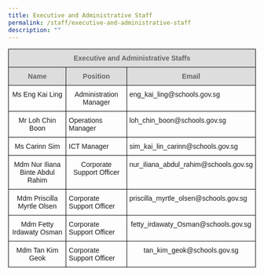 ```yaml
---
title: Executive and Administrative Staff
permalink: /staff/executive-and-administrative-staff
description: ""
---
```

<style type="text/css">
.tg  {border-collapse:collapse;border-spacing:0;}
.tg td{border-color:black;border-style:solid;border-width:1px;font-family:Arial, sans-serif;font-size:14px;
  overflow:hidden;padding:10px 5px;word-break:normal;}
.tg th{border-color:black;border-style:solid;border-width:1px;font-family:Arial, sans-serif;font-size:14px;
  font-weight:normal;overflow:hidden;padding:10px 5px;word-break:normal;}
.tg .tg-a4yv{background-color:#DDD;color:#666;font-weight:bold;text-align:center;vertical-align:top}
.tg .tg-baqh{text-align:center;vertical-align:top}
.tg .tg-0lax{text-align:left;vertical-align:top}
</style>
<table class="tg">
<thead>
  <tr>
    <th class="tg-a4yv" colspan="3">Executive and Administrative Staffs<br></th>
  </tr>
</thead>
<tbody>
  <tr>
    <td class="tg-a4yv">Name</td>
    <td class="tg-a4yv">Position</td>
    <td class="tg-a4yv">Email</td>
  </tr>
  <tr>
    <td class="tg-baqh">Ms Eng Kai Ling</td>
    <td class="tg-baqh">Administration Manager</td>
    <td class="tg-0lax">eng_kai_ling@schools.gov.sg</td>
  </tr>
  <tr>
    <td class="tg-baqh">Mr Loh Chin Boon</td>
    <td class="tg-0lax">Operations Manager</td>
    <td class="tg-0lax">loh_chin_boon@schools.gov.sg</td>
  </tr>
  <tr>
    <td class="tg-baqh">Ms Carinn Sim</td>
    <td class="tg-0lax">ICT Manager</td>
    <td class="tg-0lax">sim_kai_lin_carinn@schools.gov.sg</td>
  </tr>
  <tr>
    <td class="tg-baqh">Mdm Nur Iliana Binte Abdul Rahim</td>
    <td class="tg-baqh">Corporate Support Officer</td>
    <td class="tg-0lax">nur_iliana_abdul_rahim@schools.gov.sg </td>
  </tr>
  <tr>
    <td class="tg-baqh">Mdm Priscilla Myrtle Olsen</td>
    <td class="tg-0lax">Corporate Support Officer</td>
    <td class="tg-0lax">priscilla_myrtle_olsen@schools.gov.sg  </td>
  </tr>
  <tr>
    <td class="tg-baqh">Mdm Fetty Irdawaty Osman</td>
    <td class="tg-0lax">Corporate Support Officer</td>
    <td class="tg-baqh">fetty_irdawaty_Osman@schools.gov.sg</td>
  </tr>
  <tr>
    <td class="tg-baqh">Mdm Tan Kim Geok</td>
    <td class="tg-0lax">Corporate Support Officer</td>
    <td class="tg-baqh">tan_kim_geok@schools.gov.sg</td>
  </tr>
</tbody>
</table>